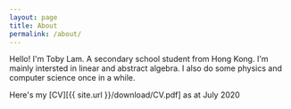 ```yaml
---
layout: page
title: About
permalink: /about/
---
```


Hello! I'm Toby Lam. A secondary school student from Hong Kong. I'm mainly intersted in linear and abstract algebra. I also do some physics and computer science once in a while.

Here's my [CV][{{ site.url }}/download/CV.pdf] as at July 2020 
